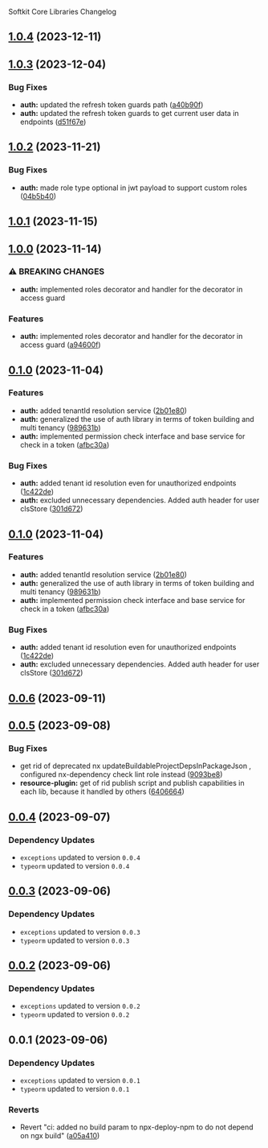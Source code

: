 Softkit Core Libraries Changelog
## [1.0.4](https://github.com/softkitit/softkit-core/compare/auth-1.0.3...auth-1.0.4) (2023-12-11)

## [1.0.3](https://github.com/softkitit/softkit-core/compare/auth-1.0.2...auth-1.0.3) (2023-12-04)


### Bug Fixes

* **auth:** updated the refresh token guards path ([a40b90f](https://github.com/softkitit/softkit-core/commit/a40b90f246a5b5bedc0e45d5ea04e8d7d4e49a11))
* **auth:** updated the refresh token guards to get current user data in endpoints ([d51f67e](https://github.com/softkitit/softkit-core/commit/d51f67e150354cc169204e5a4acba80c88c2e3a5))

## [1.0.2](https://github.com/softkitit/softkit-core/compare/auth-1.0.1...auth-1.0.2) (2023-11-21)


### Bug Fixes

* **auth:** made role type optional in jwt payload to support custom roles ([04b5b40](https://github.com/softkitit/softkit-core/commit/04b5b40f7cdd65017c5e107f33b2cc051ec370ad))

## [1.0.1](https://github.com/softkitit/softkit-core/compare/auth-1.0.0...auth-1.0.1) (2023-11-15)

## [1.0.0](https://github.com/softkitit/softkit-core/compare/auth-0.1.0...auth-1.0.0) (2023-11-14)


### ⚠ BREAKING CHANGES

* **auth:** implemented roles decorator and handler for the decorator in access guard

### Features

* **auth:** implemented roles decorator and handler for the decorator in access guard ([a94600f](https://github.com/softkitit/softkit-core/commit/a94600fb8f0199e2d9bc3ed8cf9014f233ef126d))

## [0.1.0](https://github.com/softkitit/softkit-core/compare/auth-0.0.6...auth-0.1.0) (2023-11-04)


### Features

* **auth:** added tenantId resolution service ([2b01e80](https://github.com/softkitit/softkit-core/commit/2b01e803151376f5812e26c7c3b6b32e4621d802))
* **auth:** generalized the use of auth library in terms of token building and multi tenancy ([989631b](https://github.com/softkitit/softkit-core/commit/989631b80f89b7b081f52480271776586a6e96ff))
* **auth:** implemented permission check interface and base service for check in a token ([afbc30a](https://github.com/softkitit/softkit-core/commit/afbc30afa2fd7e2ffe8326b9437dd9a4ba6849b8))


### Bug Fixes

* **auth:** added tenant id resolution even for unauthorized endpoints ([1c422de](https://github.com/softkitit/softkit-core/commit/1c422dee518653c2fb91c6c25f1520a95408f729))
* **auth:** excluded unnecessary dependencies. Added auth header for user clsStore ([301d672](https://github.com/softkitit/softkit-core/commit/301d6720c1e102bd6c8ba4305aa26eb06856c119))

## [0.1.0](https://github.com/saas-buildkit/saas-buildkit-core/compare/auth-0.0.6...auth-0.1.0) (2023-11-04)


### Features

* **auth:** added tenantId resolution service ([2b01e80](https://github.com/saas-buildkit/saas-buildkit-core/commit/2b01e803151376f5812e26c7c3b6b32e4621d802))
* **auth:** generalized the use of auth library in terms of token building and multi tenancy ([989631b](https://github.com/saas-buildkit/saas-buildkit-core/commit/989631b80f89b7b081f52480271776586a6e96ff))
* **auth:** implemented permission check interface and base service for check in a token ([afbc30a](https://github.com/saas-buildkit/saas-buildkit-core/commit/afbc30afa2fd7e2ffe8326b9437dd9a4ba6849b8))


### Bug Fixes

* **auth:** added tenant id resolution even for unauthorized endpoints ([1c422de](https://github.com/saas-buildkit/saas-buildkit-core/commit/1c422dee518653c2fb91c6c25f1520a95408f729))
* **auth:** excluded unnecessary dependencies. Added auth header for user clsStore ([301d672](https://github.com/saas-buildkit/saas-buildkit-core/commit/301d6720c1e102bd6c8ba4305aa26eb06856c119))

## [0.0.6](https://github.com/saas-buildkit/saas-buildkit-core/compare/auth-0.0.5...auth-0.0.6) (2023-09-11)

## [0.0.5](https://github.com/saas-buildkit/saas-buildkit-core/compare/auth-0.0.4...auth-0.0.5) (2023-09-08)


### Bug Fixes

* get rid of deprecated nx updateBuildableProjectDepsInPackageJson , configured nx-dependency check lint role instead ([9093be8](https://github.com/saas-buildkit/saas-buildkit-core/commit/9093be892fd5f71629a6c22388e12432dacefdec))
* **resource-plugin:** get of rid publish script and publish capabilities in each lib, because it handled by others ([6406664](https://github.com/saas-buildkit/saas-buildkit-core/commit/64066640d13cfc6bf4e16055349265015d7bcd12))

## [0.0.4](https://github.com/saas-buildkit/saas-buildkit-core/compare/auth-0.0.3...auth-0.0.4) (2023-09-07)

### Dependency Updates

* `exceptions` updated to version `0.0.4`
* `typeorm` updated to version `0.0.4`
## [0.0.3](https://github.com/saas-buildkit/saas-buildkit-core/compare/auth-0.0.2...auth-0.0.3) (2023-09-06)

### Dependency Updates

* `exceptions` updated to version `0.0.3`
* `typeorm` updated to version `0.0.3`
## [0.0.2](https://github.com/saas-buildkit/saas-buildkit-core/compare/auth-0.0.1...auth-0.0.2) (2023-09-06)

### Dependency Updates

* `exceptions` updated to version `0.0.2`
* `typeorm` updated to version `0.0.2`
## 0.0.1 (2023-09-06)

### Dependency Updates

* `exceptions` updated to version `0.0.1`
* `typeorm` updated to version `0.0.1`

### Reverts

* Revert "ci: added no build param to npx-deploy-npm to do not depend on ngx build" ([a05a410](https://github.com/saas-buildkit/saas-buildkit-core/commit/a05a41073965039dd9656840a80144dcd6b4e180))
